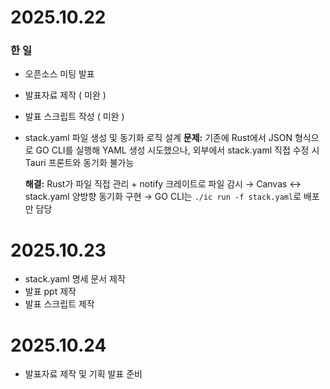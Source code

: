 # 2025.10.22

### 한 일
- 오픈소스 미팅 발표
- 발표자료 제작 ( 미완 )
- 발표 스크립트 작성 ( 미완 )
- stack.yaml 파일 생성 및 동기화 로직 설계
    **문제:** 
    기존에 Rust에서 JSON 형식으로 GO CLI를 실행해 YAML 생성 시도했으나, 
    외부에서 stack.yaml 직접 수정 시 Tauri 프론트와 동기화 불가능

    **해결:**
    Rust가 파일 직접 관리 + notify 크레이트로 파일 감시
    → Canvas ↔ stack.yaml 양방향 동기화 구현
    → GO CLI는 `./ic run -f stack.yaml`로 배포만 담당

# 2025.10.23
- stack.yaml 명세 문서 제작
- 발표 ppt 제작
- 발표 스크립트 제작

# 2025.10.24
- 발표자료 제작 및 기획 발표 준비
